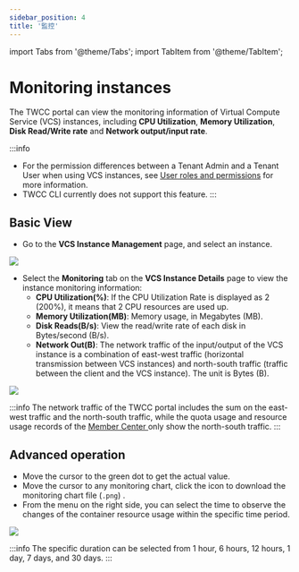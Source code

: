 ```yaml
---
sidebar_position: 4
title: '監控'
---
```


import Tabs from '@theme/Tabs';
import TabItem from '@theme/TabItem';

# Monitoring instances

The TWCC portal can view the monitoring information of Virtual Compute Service (VCS) instances, including **CPU Utilization**, **Memory Utilization**, **Disk Read/Write rate** and **Network output/input rate**.

:::info
- For the permission differences between a Tenant Admin and a Tenant User when using VCS instances, see [<ins>User roles and permissions</ins>](https://man.twcc.ai/@twccdocs/role-main-en/https%3A%2F%2Fman.twcc.ai%2F%40twccdocs%2Frole-compute-en#虛擬運算服務) for more information.
- TWCC CLI currently does not support this feature.
:::

## Basic View

- Go to the **VCS Instance Management** page, and select an instance.


![](https://cos.twcc.ai/SYS-MANUAL/uploads/upload_2e0c048d62bfeb71574d268dd42ddb03.png)

- Select the **Monitoring** tab on the **VCS Instance Details** page to view the instance monitoring information:
    - **CPU Utilization(%)**: If the CPU Utilization Rate is displayed as 2 (200%), it means that 2 CPU resources are used up.
    - **Memory Utilization(MB)**: Memory usage, in Megabytes (MB).
    - **Disk Reads(B/s)**: View the read/write rate of each disk in Bytes/second (B/s).
    - **Network Out(B)**: The network traffic of the input/output of the VCS instance is a combination of east-west traffic (horizontal transmission between VCS instances) and north-south traffic (traffic between the client and the VCS instance). The unit is Bytes (B).
    
![](https://cos.twcc.ai/SYS-MANUAL/uploads/upload_a7ea539a5671a031f93bee94fb43b797.png)

:::info
The network traffic of the TWCC portal includes the sum on the east-west traffic and the north-south traffic, while the quota usage and resource usage records of the  [<ins>Member Center <i class="fa fa-question-circle fa-question-circle-for-service" aria-hidden="true"></i></ins>](https://man.twcc.ai/@twsdocs/howto-service-access-service-en) only show the north-south traffic.
:::

## Advanced operation

- Move the cursor to the green dot to get the actual value.
- Move the cursor to any monitoring chart, click the <i class="fa fa-arrow-circle-o-down" aria-hidden="true"></i> icon to download the monitoring chart file (`.png`) .
- From the menu on the right side, you can select the time to observe the changes of the container resource usage within the specific time period.

![](https://cos.twcc.ai/SYS-MANUAL/uploads/upload_2376c9fcdcca8ac5b3e9d1c06c0f6225.png)

:::info
The specific duration can be selected from 1 hour, 6 hours, 12 hours, 1 day, 7 days, and 30 days.
:::